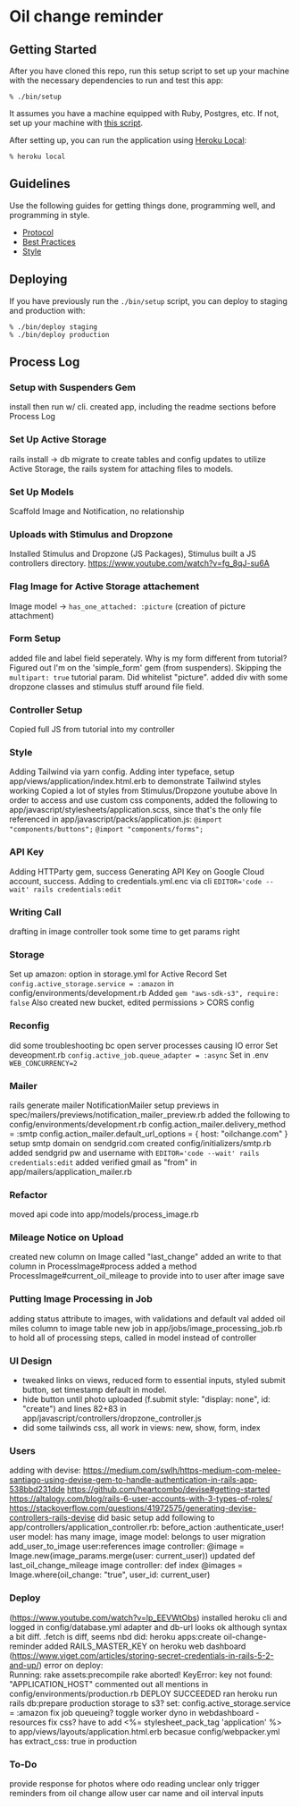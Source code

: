 # Oil change reminder

## Getting Started
After you have cloned this repo, run this setup script to set up your machine
with the necessary dependencies to run and test this app:

    % ./bin/setup

It assumes you have a machine equipped with Ruby, Postgres, etc. If not, set up
your machine with [this script].

[this script]: https://github.com/thoughtbot/laptop

After setting up, you can run the application using [Heroku Local]:

    % heroku local

[Heroku Local]: https://devcenter.heroku.com/articles/heroku-local

## Guidelines
Use the following guides for getting things done, programming well, and
programming in style.

* [Protocol](http://github.com/thoughtbot/guides/blob/master/protocol)
* [Best Practices](http://github.com/thoughtbot/guides/blob/master/best-practices)
* [Style](http://github.com/thoughtbot/guides/blob/master/style)

## Deploying
If you have previously run the `./bin/setup` script,
you can deploy to staging and production with:

    % ./bin/deploy staging
    % ./bin/deploy production

## Process Log
### Setup with Suspenders Gem
install then run w/ cli. created app, including the readme sections before Process Log
### Set Up Active Storage
rails install -> db migrate to create tables and config updates to utilize Active Storage, the rails system for attaching files to models. 
### Set Up Models
Scaffold Image and Notification, no relationship
### Uploads with Stimulus and Dropzone
Installed Stimulus and Dropzone (JS Packages), Stimulus built a JS controllers directory.
https://www.youtube.com/watch?v=fg_8qJ-su6A
### Flag Image for Active Storage attachement
Image model -> `has_one_attached: :picture` (creation of picture attachment)
###  Form Setup
added file and label field seperately. Why is my form different from tutorial? Figured out I'm on the 'simple_form' gem (from suspenders). Skipping the `multipart: true` tutorial param. Did whitelist "picture".
added div with some dropzone classes and stimulus stuff around file field.
### Controller Setup
Copied full JS from tutorial into my controller
### Style
Adding Tailwind via yarn
config.
Adding inter typeface, setup app/views/application/index.html.erb to demonstrate Tailwind styles working
Copied a lot of styles from Stimulus/Dropzone youtube above
In order to access and use custom css components, added the following to app/javascript/stylesheets/application.scss, since that's the only file referenced in app/javascript/packs/application.js: 
`@import "components/buttons";`
`@import "components/forms";`
### API Key
Adding HTTParty gem, success
Generating API Key on Google Cloud account, success. 
Adding to credentials.yml.enc via cli `EDITOR='code --wait' rails credentials:edit`
### Writing Call
drafting in image controller
took some time to get params right
### Storage
Set up amazon: option in storage.yml for Active Record
Set `config.active_storage.service = :amazon` in config/environments/development.rb
Added `gem "aws-sdk-s3", require: false`
Also created new bucket, edited permissions > CORS config
### Reconfig
did some troubleshooting bc open server processes causing IO error
Set deveopment.rb `config.active_job.queue_adapter = :async`
Set in .env `WEB_CONCURRENCY=2`
### Mailer
rails generate mailer NotificationMailer
setup previews in spec/mailers/previews/notification_mailer_preview.rb
added the following to config/environments/development.rb
  config.action_mailer.delivery_method = :smtp
  config.action_mailer.default_url_options = { host: "oilchange.com" }
setup smtp domain on sendgrid.com
created config/initializers/smtp.rb
added sendgrid pw and username with `EDITOR='code --wait' rails credentials:edit`
added verified gmail as "from" in app/mailers/application_mailer.rb
### Refactor
moved api code into app/models/process_image.rb
### Mileage Notice on Upload
created new column on Image called "last_change"
added an write to that column in ProcessImage#process
added a method ProcessImage#current_oil_mileage to provide into to user after image save
### Putting Image Processing in Job
adding status attribute to images, with validations and default val
added oil miles column to image table
new job in app/jobs/image_processing_job.rb to hold all of processing steps, called in model instead of controller
### UI Design
- tweaked links on views, reduced form to essential inputs, styled submit button, set timestamp default in model. 
- hide button until photo uploaded (f.submit style: "display: none", id: "create") and lines 82+83 in app/javascript/controllers/dropzone_controller.js
- did some tailwinds css, all work in views: new, show, form, index
### Users
adding with devise: 
https://medium.com/swlh/https-medium-com-melee-santiago-using-devise-gem-to-handle-authentication-in-rails-app-538bbd231dde
https://github.com/heartcombo/devise#getting-started
https://altalogy.com/blog/rails-6-user-accounts-with-3-types-of-roles/
https://stackoverflow.com/questions/41972575/generating-devise-controllers-rails-devise
did basic setup
add following to app/controllers/application_controller.rb: before_action :authenticate_user!
user model: has many image, image model: belongs to user
migration add_user_to_image user:references
image controller: @image = Image.new(image_params.merge(user: current_user))
updated def last_oil_change_mileage
image controller: def index @images = Image.where(oil_change: "true", user_id: current_user)


### Deploy
(https://www.youtube.com/watch?v=lp_EEVWtObs)
installed heroku cli and logged in
config/database.yml adapter and db-url looks ok although syntax a bit diff. .fetch is diff, seems nbd
did: heroku apps:create oil-change-reminder
added RAILS_MASTER_KEY on heroku web dashboard (https://www.viget.com/articles/storing-secret-credentials-in-rails-5-2-and-up/)
error on deploy:  
    Running: rake assets:precompile
    rake aborted!
    KeyError: key not found: "APPLICATION_HOST"
commented out all mentions in config/environments/production.rb
DEPLOY SUCCEEDED
ran heroku run rails db:prepare
production storage to s3?
set: config.active_storage.service = :amazon
fix job queueing?
toggle worker dyno in webdashboard - resources
fix css?
have to add <%= stylesheet_pack_tag 'application' %> to app/views/layouts/application.html.erb becasue config/webpacker.yml has extract_css: true in production

### To-Do
provide response for photos where odo reading unclear
only trigger reminders from oil change
allow user car name and oil interval inputs